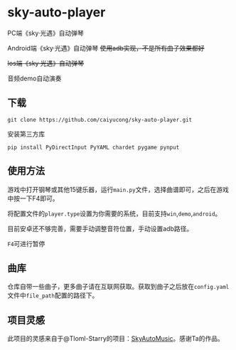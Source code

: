# sky-auto-player

PC端《sky·光遇》自动弹琴

Android端《sky·光遇》自动弹琴 ~~使用adb实现，不是所有曲子效果都好~~

~~Ios端《sky·光遇》自动弹琴~~

音频demo自动演奏

## 下载

~~~shell
git clone https://github.com/caiyucong/sky-auto-player.git
~~~

安装第三方库

~~~shell
pip install PyDirectInput PyYAML chardet pygame pynput
~~~

## 使用方法

游戏中打开钢琴或其他15键乐器，运行`main.py`文件，选择曲谱即可，之后在游戏中按一下F4即可。

将配置文件的`player.type`设置为你需要的系统，目前支持`win`,`demo`,`android`。

目前安卓还不够完善，需要手动调整音符位置，手动设置adb路径。

`F4`可进行暂停

## 曲库

仓库自带一些曲子，更多曲子请在互联网获取。获取到曲子之后放在`config.yaml`文件中`file_path`配置的路径下。

## 项目灵感

此项目的灵感来自于@Tloml-Starry的项目：[SkyAutoMusic](https://github.com/Tloml-Starry/SkyAutoMusic)。感谢Ta的作品。


